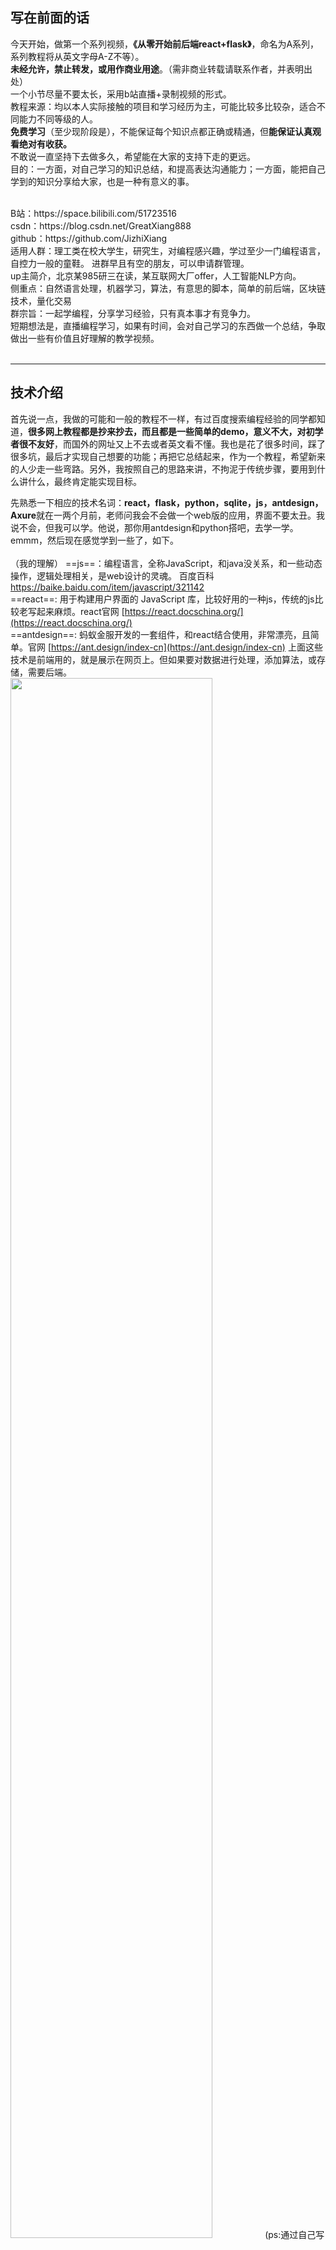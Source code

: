 ## 写在前面的话

今天开始，做第一个系列视频，**《从零开始前后端react+flask》**，命名为A系列，系列教程将从英文字母A-Z不等）。<br/>
**未经允许，禁止转发，或用作商业用途**。（需非商业转载请联系作者，并表明出处）<br/>
一个小节尽量不要太长，采用b站直播+录制视频的形式。<br/>
教程来源：均以本人实际接触的项目和学习经历为主，可能比较多比较杂，适合不同能力不同等级的人。<br/>
**免费学习**（至少现阶段是），不能保证每个知识点都正确或精通，但**能保证认真观看绝对有收获。**<br/>
不敢说一直坚持下去做多久，希望能在大家的支持下走的更远。<br/>
目的：一方面，对自己学习的知识总结，和提高表达沟通能力；一方面，能把自己学到的知识分享给大家，也是一种有意义的事。<br/>

<br/>
B站：https://space.bilibili.com/51723516<br/>
csdn：https://blog.csdn.net/GreatXiang888<br/>
github：https://github.com/JizhiXiang<br/>
适用人群：理工类在校大学生，研究生，对编程感兴趣，学过至少一门编程语言，自控力一般的童鞋。 进群早且有空的朋友，可以申请群管理。 <br/>
up主简介，北京某985研三在读，某互联网大厂offer，人工智能NLP方向。 <br/>
侧重点：自然语言处理，机器学习，算法，有意思的脚本，简单的前后端，区块链技术，量化交易 <br/>
群宗旨：一起学编程，分享学习经验，只有真本事才有竞争力。<br/>
短期想法是，直播编程学习，如果有时间，会对自己学习的东西做一个总结，争取做出一些有价值且好理解的教学视频。<br/>
<br/>

---- 

## 技术介绍

首先说一点，我做的可能和一般的教程不一样，有过百度搜索编程经验的同学都知道，**很多网上教程都是抄来抄去，而且都是一些简单的demo，意义不大，对初学者很不友好**，而国外的网址又上不去或者英文看不懂。我也是花了很多时间，踩了很多坑，最后才实现自己想要的功能；再把它总结起来，作为一个教程，希望新来的人少走一些弯路。另外，我按照自己的思路来讲，不拘泥于传统步骤，要用到什么讲什么，最终肯定能实现目标。<br/>


先熟悉一下相应的技术名词：**react，flask，python，sqlite，js，antdesign，Axure**就在一两个月前，老师问我会不会做一个web版的应用，界面不要太丑。我说不会，但我可以学。他说，那你用antdesign和python搭吧，去学一学。<br/>
emmm，然后现在感觉学到一些了，如下。<br/>
<br/>
（我的理解）
==js==：编程语言，全称JavaScript，和java没关系，和一些动态操作，逻辑处理相关，是web设计的灵魂。 百度百科[https://baike.baidu.com/item/javascript/321142 ](https://baike.baidu.com/item/javascript/321142)<br/>
==react==: 用于构建用户界面的 JavaScript 库，比较好用的一种js，传统的js比较老写起来麻烦。react官网 [https://react.docschina.org/](https://react.docschina.org/)<br/>
==antdesign==: 蚂蚁金服开发的一套组件，和react结合使用，非常漂亮，且简单。官网 [https://ant.design/index-cn](https://ant.design/index-cn)
上面这些技术是前端用的，就是展示在网页上。但如果要对数据进行处理，添加算法，或存储，需要后端。
<img src="https://img-blog.csdnimg.cn/2019112710380755.png?x-oss-process=image/watermark,type_ZmFuZ3poZW5naGVpdGk,shadow_10,text_aHR0cHM6Ly9ibG9nLmNzZG4ubmV0L0dyZWF0WGlhbmc4ODg=,size_16,color_FFFFFF,t_70" width="80%" height="80%" alt=""/>
(ps:通过自己写img标签来修改上传图片大小)<br/>
==Axure==： 是一款专业的快速原型设计工具。用来做UI界面，适合产品经理。 百度百科[https://baike.baidu.com/item/axure%20rp/9653646](https://baike.baidu.com/item/axure%20rp/9653646)
![在这里插入图片描述](https://img-blog.csdnimg.cn/20191127112216838.jpg?x-oss-process=image/watermark,type_ZmFuZ3poZW5naGVpdGk,shadow_10,text_aHR0cHM6Ly9ibG9nLmNzZG4ubmV0L0dyZWF0WGlhbmc4ODg=,size_16,color_FFFFFF,t_70)<br/>
==python==：编程语言，用来写后端，有很多现成的库，完全开源，使用简单方便，必不可少的技术，强推。百度百科[https://baike.baidu.com/item/python/407313](https://baike.baidu.com/item/python/407313)<br/>
==flask==：是一个使用 Python 编写的轻量级 Web 应用框架。可以用python搭网站，简单实用。百度百科[https://baike.baidu.com/item/Flask](https://baike.baidu.com/item/Flask)<br/>
==sqlite==：是一款轻型的数据库，用python操作起来非常简单。百度百科 [https://baike.baidu.com/item/SQLite/375020](https://baike.baidu.com/item/SQLite/375020)<br/>


## 我们的目标
要做出一个**完整的前后端系统，拥有增删改查功能，存储功能，管理员权限，上传文件等，且界面优美。**<br/>

![在这里插入图片描述](https://img-blog.csdnimg.cn/20191127140438777.png?x-oss-process=image/watermark,type_ZmFuZ3poZW5naGVpdGk,shadow_10,text_aHR0cHM6Ly9ibG9nLmNzZG4ubmV0L0dyZWF0WGlhbmc4ODg=,size_16,color_FFFFFF,t_70)
<br/>


